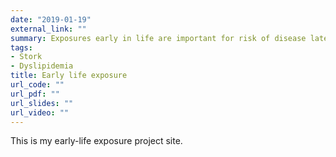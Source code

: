 ```yaml
---
date: "2019-01-19" 
external_link: ""
summary: Exposures early in life are important for risk of disease later in life. 
tags:
- Stork
- Dyslipidemia
title: Early life exposure
url_code: ""
url_pdf: ""
url_slides: ""
url_video: ""
---
```


This is my early-life exposure project site. 